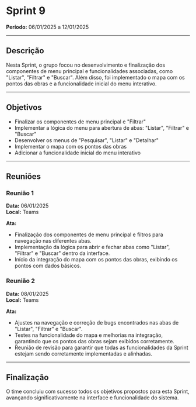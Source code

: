 # Sprint 9

**Período:** 06/01/2025 a 12/01/2025

---

## Descrição

Nesta Sprint, o grupo focou no desenvolvimento e finalização dos componentes de menu principal e funcionalidades associadas, como "Listar", "Filtrar" e "Buscar". Além disso, foi implementado o mapa com os pontos das obras e a funcionalidade inicial do menu interativo.

---

## Objetivos

- Finalizar os componentes de menu principal e "Filtrar"  
- Implementar a lógica do menu para abertura de abas: "Listar", "Filtrar" e "Buscar"  
- Desenvolver os menus de "Pesquisar", "Listar" e "Detalhar"  
- Implementar o mapa com os pontos das obras  
- Adicionar a funcionalidade inicial do menu interativo  

---

## Reuniões

### Reunião 1

**Data:** 06/01/2025  
**Local:** Teams  

**Ata:**  
- Finalização dos componentes de menu principal e filtros para navegação nas diferentes abas.  
- Implementação da lógica para abrir e fechar abas como "Listar", "Filtrar" e "Buscar" dentro da interface.  
- Início da integração do mapa com os pontos das obras, exibindo os pontos com dados básicos.  

### Reunião 2

**Data:** 08/01/2025  
**Local:** Teams  

**Ata:**  
- Ajustes na navegação e correção de bugs encontrados nas abas de "Listar", "Filtrar" e "Buscar".  
- Testes na funcionalidade do mapa e melhorias na integração, garantindo que os pontos das obras sejam exibidos corretamente.  
- Reunião de revisão para garantir que todas as funcionalidades da Sprint estejam sendo corretamente implementadas e alinhadas.

---

## Finalização

O time concluiu com sucesso todos os objetivos propostos para esta Sprint, avançando significativamente na interface e funcionalidade do sistema.
